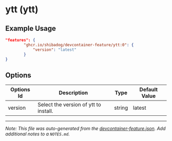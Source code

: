
# ytt (ytt)



## Example Usage

```json
"features": {
        "ghcr.io/shibadog/devcontainer-feature/ytt:0": {
            "version": "latest"
        }
}
```

## Options

| Options Id | Description | Type | Default Value |
|-----|-----|-----|-----|
| version | Select the version of ytt to install. | string | latest |



---

_Note: This file was auto-generated from the [devcontainer-feature.json](https://github.com/shibadog/devcontainer-feature/blob/main/src/ytt/devcontainer-feature.json).  Add additional notes to a `NOTES.md`._
